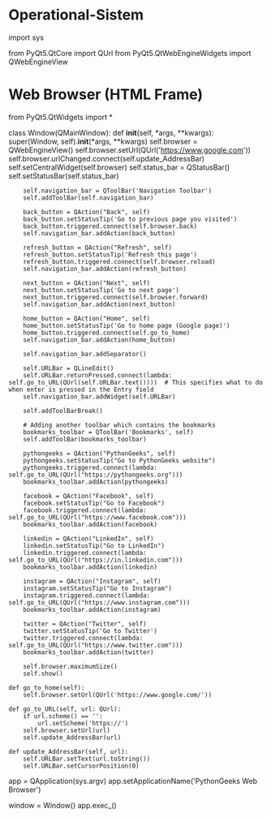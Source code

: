 # Operational-Sistem
import sys

from PyQt5.QtCore import QUrl
from PyQt5.QtWebEngineWidgets import QWebEngineView
#                                 Web Browser (HTML Frame)
from PyQt5.QtWidgets import *

class Window(QMainWindow):
	def __init__(self, *args, **kwargs):
		super(Window, self).__init__(*args, **kwargs)
		self.browser = QWebEngineView()
		self.browser.setUrl(QUrl('https://www.google.com'))
		self.browser.urlChanged.connect(self.update_AddressBar)
		self.setCentralWidget(self.browser)
		self.status_bar = QStatusBar()
		self.setStatusBar(self.status_bar)

		self.navigation_bar = QToolBar('Navigation Toolbar')
		self.addToolBar(self.navigation_bar)

		back_button = QAction("Back", self)
		back_button.setStatusTip('Go to previous page you visited')
		back_button.triggered.connect(self.browser.back)
		self.navigation_bar.addAction(back_button)

		refresh_button = QAction("Refresh", self)
		refresh_button.setStatusTip('Refresh this page')
		refresh_button.triggered.connect(self.browser.reload)
		self.navigation_bar.addAction(refresh_button)

		next_button = QAction("Next", self)
		next_button.setStatusTip('Go to next page')
		next_button.triggered.connect(self.browser.forward)
		self.navigation_bar.addAction(next_button)

		home_button = QAction("Home", self)
		home_button.setStatusTip('Go to home page (Google page)')
		home_button.triggered.connect(self.go_to_home)
		self.navigation_bar.addAction(home_button)

		self.navigation_bar.addSeparator()

		self.URLBar = QLineEdit()
		self.URLBar.returnPressed.connect(lambda: self.go_to_URL(QUrl(self.URLBar.text())))  # This specifies what to do when enter is pressed in the Entry field
		self.navigation_bar.addWidget(self.URLBar)

		self.addToolBarBreak()

		# Adding another toolbar which contains the bookmarks
		bookmarks_toolbar = QToolBar('Bookmarks', self)
		self.addToolBar(bookmarks_toolbar)

		pythongeeks = QAction("PythonGeeks", self)
		pythongeeks.setStatusTip("Go to PythonGeeks website")
		pythongeeks.triggered.connect(lambda: self.go_to_URL(QUrl("https://pythongeeks.org")))
		bookmarks_toolbar.addAction(pythongeeks)

		facebook = QAction("Facebook", self)
		facebook.setStatusTip("Go to Facebook")
		facebook.triggered.connect(lambda: self.go_to_URL(QUrl("https://www.facebook.com")))
		bookmarks_toolbar.addAction(facebook)

		linkedin = QAction("LinkedIn", self)
		linkedin.setStatusTip("Go to LinkedIn")
		linkedin.triggered.connect(lambda: self.go_to_URL(QUrl("https://in.linkedin.com")))
		bookmarks_toolbar.addAction(linkedin)

		instagram = QAction("Instagram", self)
		instagram.setStatusTip("Go to Instagram")
		instagram.triggered.connect(lambda: self.go_to_URL(QUrl("https://www.instagram.com")))
		bookmarks_toolbar.addAction(instagram)

		twitter = QAction("Twitter", self)
		twitter.setStatusTip('Go to Twitter')
		twitter.triggered.connect(lambda: self.go_to_URL(QUrl("https://www.twitter.com")))
		bookmarks_toolbar.addAction(twitter)

		self.browser.maximumSize()
		self.show()

	def go_to_home(self):
		self.browser.setUrl(QUrl('https://www.google.com/'))

	def go_to_URL(self, url: QUrl):
		if url.scheme() == '':
			url.setScheme('https://')
		self.browser.setUrl(url)
		self.update_AddressBar(url)

	def update_AddressBar(self, url):
		self.URLBar.setText(url.toString())
		self.URLBar.setCursorPosition(0)


app = QApplication(sys.argv)
app.setApplicationName('PythonGeeks Web Browser')

window = Window()
app.exec_()

